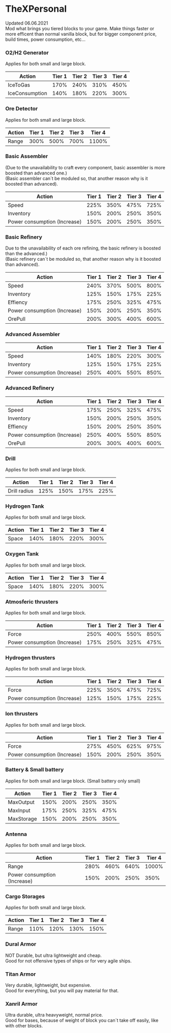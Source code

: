 # TheXPersonal
Updated 06.06.2021
<br> Mod what brings you tiered blocks to your game. Make things faster or more efficent than normal vanilla block, but for bigger component price, build times, power consumption, etc...

<h3> O2/H2 Generator </h3>
Applies for both small and large block.

Action | Tier 1 | Tier 2 | Tier 3 | Tier 4
------------ | ------------- | ------------- | ------------- | -------------
IceToGas | 170% | 240% | 310% | 450%
IceConsumption | 140% | 180% | 220% | 300%


<h3> Ore Detector  </h3>
Applies for both small and large block.

Action | Tier 1 | Tier 2 | Tier 3 | Tier 4
------------ | ------------- | ------------- | ------------- | -------------
Range | 300% | 500% | 700% | 1100%

<h3> Basic Assembler  </h3>
(Due to the unavailability to craft every component, basic assembler is more boosted than advanced one.)
<br> (Basic assembler can´t be moduled so, that another reason why is it boosted than advanced).

Action | Tier 1 | Tier 2 | Tier 3 | Tier 4
------------ | ------------- | ------------- | ------------- | -------------
Speed | 225% | 350% | 475% | 725%
Inventory | 150% | 200% | 250% | 350%
Power consumption (Increase) | 150% | 200% | 250% | 350%

<h3> Basic Refinery  </h3>
Due to the unavailability of each ore refining, the basic refinery is boosted than the advanced.)
<br> (Basic refinery can´t be moduled so, that another reason why is it boosted than advanced).

Action | Tier 1 | Tier 2 | Tier 3 | Tier 4
------------ | ------------- | ------------- | ------------- | -------------
Speed | 240% | 370% | 500% | 800%
Inventory | 125% | 150% | 175% | 225%
Effiency | 175% | 250% | 325% | 475%
Power consumption (Increase) | 150% | 200% | 250% | 350%
OrePull | 200% | 300% | 400% | 600%

<h3> Advanced Assembler  </h3>

Action | Tier 1 | Tier 2 | Tier 3 | Tier 4
------------ | ------------- | ------------- | ------------- | -------------
Speed | 140% | 180% | 220% | 300%
Inventory | 125% | 150% | 175% | 225%
Power consumption (Increase) | 250% | 400% | 550% | 850%

<h3> Advanced Refinery  </h3>

Action | Tier 1 | Tier 2 | Tier 3 | Tier 4
------------ | ------------- | ------------- | ------------- | -------------
Speed | 175% | 250% | 325% | 475%
Inventory | 150% | 200% | 250% | 350%
Effiency | 150% | 200% | 250% | 350%
Power consumption (Increase) | 250% | 400% | 550% | 850%
OrePull | 200% | 300% | 400% | 600%

<h3> Drill  </h3>
Applies for both small and large block.

Action | Tier 1 | Tier 2 | Tier 3 | Tier 4
------------ | ------------- | ------------- | ------------- | -------------
Drill radius | 125% | 150% | 175% | 225%

<h3> Hydrogen Tank  </h3>
Applies for both small and large block.

Action | Tier 1 | Tier 2 | Tier 3 | Tier 4
------------ | ------------- | ------------- | ------------- | -------------
Space | 140% | 180% | 220% | 300%

<h3> Oxygen Tank  </h3>
Applies for both small and large block.

Action | Tier 1 | Tier 2 | Tier 3 | Tier 4
------------ | ------------- | ------------- | ------------- | -------------
Space | 140% | 180% | 220% | 300%


<h3> Atmosferic thrusters  </h3>
Applies for both small and large block.

Action | Tier 1 | Tier 2 | Tier 3 | Tier 4
------------ | ------------- | ------------- | ------------- | -------------
Force | 250% | 400% | 550% | 850%
Power consumption (Increase) | 175% | 250% | 325% | 475%

<h3> Hydrogen thrusters  </h3>
Applies for both small and large block.

Action | Tier 1 | Tier 2 | Tier 3 | Tier 4
------------ | ------------- | ------------- | ------------- | -------------
Force | 225% | 350% | 475% | 725%
Power consumption (Increase) | 125% | 150% | 175% | 225%

<h3> Ion thrusters  </h3>
Applies for both small and large block.

Action | Tier 1 | Tier 2 | Tier 3 | Tier 4
------------ | ------------- | ------------- | ------------- | -------------
Force | 275% | 450% | 625% | 975%
Power consumption (Increase) | 150% | 200% | 250% | 350%

<h3> Battery & Small battery</h3>
Applies for both small and large block. (Small battery only small)

Action | Tier 1 | Tier 2 | Tier 3 | Tier 4
------------ | ------------- | ------------- | ------------- | -------------
MaxOutput | 150% | 200% | 250% | 350%
MaxInput | 175% | 250% | 325% | 475%
MaxStorage | 150% | 200% | 250% | 350%


<h3> Antenna</h3>
Applies for both small and large block.

Action | Tier 1 | Tier 2 | Tier 3 | Tier 4
------------ | ------------- | ------------- | ------------- | -------------
Range | 280% | 460% | 640% | 1000%
Power consumption (Increase) | 150% | 200% | 250% | 350%

<h3> Cargo Storages</h3>
Applies for both small and large block.

Action | Tier 1 | Tier 2 | Tier 3 | Tier 4
------------ | ------------- | ------------- | ------------- | -------------
Range | 110% | 120% | 130% | 150%

<h3> Dural Armor </h3>
NOT Durable, but ultra lightweight and cheap. <br>
Good for not offensive types of ships or for very agile ships.

<h3> Titan Armor </h3>
Very durable, lightweight, but expensive. <br>
Good for everything, but you will pay material for that.

<h3> Xanril Armor </h3>
Ultra durable, ultra heavyweight, normal price. <br>
Good for bases, because of weight of block you can´t take off easily, like with other blocks.
